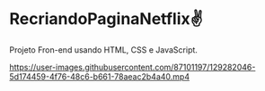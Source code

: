 # RecriandoPaginaNetflix✌

Projeto Fron-end usando HTML, CSS e JavaScript.


https://user-images.githubusercontent.com/87101197/129282046-5d174459-4f76-48c6-b661-78aeac2b4a40.mp4





